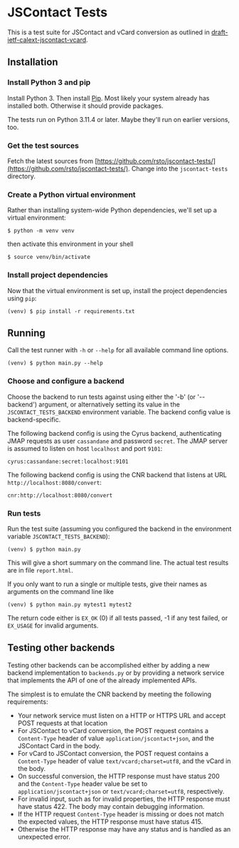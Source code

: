 # JSContact Tests

This is a test suite for JSContact and vCard conversion as outlined in
[draft-ietf-calext-jscontact-vcard](https://datatracker.ietf.org/doc/draft-ietf-calext-jscontact-vcard/).

## Installation

### Install Python 3 and pip

Install Python 3. Then install [Pip](https://pypi.org/project/pip/). Most likely your
system already has installed both. Otherwise it should provide packages.

The tests run on Python 3.11.4 or later. Maybe they'll run on earlier versions, too.

### Get the test sources

Fetch the latest sources from [https://github.com/rsto/jscontact-tests/](https://github.com/rsto/jscontact-tests/).
Change into the `jscontact-tests` directory.

### Create a Python virtual environment

Rather than installing system-wide Python dependencies, we'll set up a virtual
environment:

    $ python -m venv venv

then activate this environment in your shell

    $ source venv/bin/activate

### Install project dependencies

Now that the virtual environment is set up, install the project dependencies
using `pip`:

    (venv) $ pip install -r requirements.txt

## Running

Call the test runner with `-h` or `--help` for all available
command line options.

    (venv) $ python main.py --help

### Choose and configure a backend

Choose the backend to run tests against using either the '-b'
(or '--backend') argument, or alternatively setting its value
in the `JSCONTACT_TESTS_BACKEND` environment variable.
The backend config value is backend-specific.

The following backend config is using the Cyrus backend, authenticating
JMAP requests as user `cassandane` and password `secret`. The JMAP server
is assumed to listen on host `localhost` and port `9101`:

    cyrus:cassandane:secret:localhost:9101

The following backend config is using the CNR backend that listens
at URL `http://localhost:8080/convert`:

    cnr:http://localhost:8080/convert

### Run tests

Run the test suite (assuming you configured the backend in
the environment variable `JSCONTACT_TESTS_BACKEND`):

    (venv) $ python main.py

This will give a short summary on the command line. The actual test results
are in file `report.html`.

If you only want to run a single or multiple tests, give their
names as arguments on the command line like

    (venv) $ python main.py mytest1 mytest2

The return code either is `EX_OK` (0) if all tests passed,
-1 if any test failed, or `EX_USAGE` for invalid arguments.

## Testing other backends

Testing other backends can be accomplished either by adding a new backend
implementation to `backends.py` or by providing a network service that
implements the API of one of the already implemented APIs.

The simplest is to emulate the CNR backend by meeting the following
requirements:

- Your network service must listen on a HTTP or HTTPS URL and
  accept POST requests at that location
- For JSContact to vCard conversion, the POST request contains
  a `Content-Type` header of value `application/jscontact+json`,
  and the JSContact Card in the body.
- For vCard to JSContact conversion, the POST request contains
  a `Content-Type` header of value `text/vcard;charset=utf8`,
  and the vCard in the body.
- On successful conversion, the HTTP response must have status 200
  and the `Content-Type` header value be set to `application/jscontact+json`
  or `text/vcard;charset=utf8`, respectively.
- For invalid input, such as for invalid properties, the HTTP response
  must have status 422. The body may contain debugging information.
- If the HTTP request `Content-Type` header is missing or does not
  match the expected values, the HTTP response must have status 415.
- Otherwise the HTTP response may have any status and is handled as
  an unexpected error.
